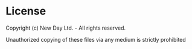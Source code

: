 # License

Copyright (c) New Day Ltd. - All rights reserved.

Unauthorized copying of these files via any medium is strictly prohibited
